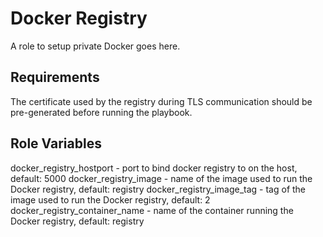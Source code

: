 Docker Registry
===============

A role to setup private Docker goes here.

Requirements
------------

The certificate used by the registry during TLS communication should be pre-generated before running the playbook.

Role Variables
--------------

docker_registry_hostport - port to bind docker registry to on the host, default: 5000
docker_registry_image - name of the image used to run the Docker registry, default: registry
docker_registry_image_tag - tag of the image used to run the Docker registry, default: 2
docker_registry_container_name - name of the container running the Docker registry, default: registry

